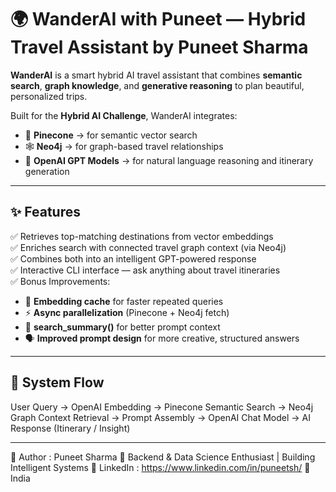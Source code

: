 # 🌍 WanderAI with Puneet — Hybrid Travel Assistant by Puneet Sharma

**WanderAI** is a smart hybrid AI travel assistant that combines **semantic search**, **graph knowledge**, and **generative reasoning** to plan beautiful, personalized trips.

Built for the **Hybrid AI Challenge**, WanderAI integrates:
- 🧩 **Pinecone** → for semantic vector search  
- 🕸️ **Neo4j** → for graph-based travel relationships  
- 🤖 **OpenAI GPT Models** → for natural language reasoning and itinerary generation  

---

## ✨ Features

✅ Retrieves top-matching destinations from vector embeddings  
✅ Enriches search with connected travel graph context (via Neo4j)  
✅ Combines both into an intelligent GPT-powered response  
✅ Interactive CLI interface — ask anything about travel itineraries  
✅ Bonus Improvements:
- 🚀 **Embedding cache** for faster repeated queries  
- ⚡ **Async parallelization** (Pinecone + Neo4j fetch)  
- 🧠 **search_summary()** for better prompt context  
- 🗣️ **Improved prompt design** for more creative, structured answers  

---

## 🧩 System Flow

User Query
->
OpenAI Embedding
->
Pinecone Semantic Search
->
Neo4j Graph Context Retrieval
->
Prompt Assembly
->
OpenAI Chat Model
->
AI Response (Itinerary / Insight)

---

👤 Author : Puneet Sharma
💼 Backend & Data Science Enthusiast | Building Intelligent Systems
📧 LinkedIn : https://www.linkedin.com/in/puneetsh/
📍 India
